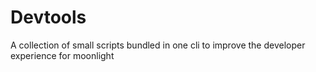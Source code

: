 # Devtools
A collection of small scripts bundled in one cli to improve the developer experience for moonlight
